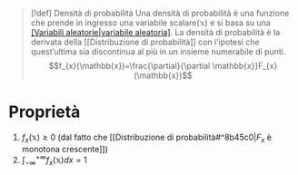 >[!def] Densità di probabilità
>Una densità di probabilità è una funzione che prende in ingresso una variabile scalare($\mathbb{x}$) e si basa su una [[Variabili aleatorie|variabile aleatoria]]($x$).
>La densità di probabilità è la derivata della [[Distribuzione di probabilità]] con l’ipotesi che quest’ultima sia discontinua al più in un insieme numerabile di punti.
>$$f_{x}(\mathbb{x})=\frac{\partial}{\partial \mathbb{x}}F_{x}(\mathbb{x})$$

# Proprietà
1) $f_{x}(\mathbb{x})\ge 0$ (dal fatto che [[Distribuzione di probabilità#^8b45c0|$F_{x}$ è monotona crescente]])
2) $\int_{-\infty}^{+\infty}f_{x}(\mathbb{x})dx=1$

